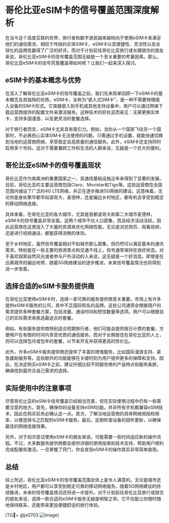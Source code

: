 # 哥伦比亚eSIM卡的信号覆盖范围深度解析

在当今这个高度互联的世界，旅行者和数字游民越来越倾向于使用eSIM卡来满足他们的通信需求。相较于传统的实体SIM卡，eSIM卡以其便捷性、灵活性以及全球化的适用性赢得了广泛的好评。而对于计划前往哥伦比亚旅行或长期居住的朋友来说，哥伦比亚eSIM卡的信号覆盖范围无疑是一个至关重要的考量因素。那么，哥伦比亚eSIM卡的信号究竟覆盖得如何呢？让我们一起来深入探讨。

## eSIM卡的基本概念与优势

在深入了解哥伦比亚eSIM卡的信号覆盖之前，我们先来简单回顾一下eSIM卡的基本概念及其独特的优势。eSIM卡，全称为“嵌入式SIM卡”，是一种不需要物理插入设备的SIM卡形式。它直接嵌入到手机或其他支持设备中，用户可以通过网络下载运营商提供的配置文件来激活服务。这种技术的好处显而易见：无需更换实体卡，支持多国漫游，以及更灵活的套餐选择。

对于旅行者而言，eSIM卡尤其具有吸引力。例如，当你从一个国家飞往另一个国家时，不必再担心实体SIM卡无法使用的问题。只需通过手机设置，就能快速切换到当地的运营商网络，享受稳定且高质量的通信服务。此外，eSIM卡还支持同时启用多个号码，这对于需要兼顾工作和生活的人群来说，无疑是一个巨大的便利。

## 哥伦比亚eSIM卡的信号覆盖现状

哥伦比亚作为南美洲的重要国家之一，其通信基础设施近年来得到了显著的发展。目前，哥伦比亚的主要运营商包括Claro、Movistar和Tigo等。这些运营商在全国范围内铺设了广泛的4G LTE网络，并正在逐步推进5G网络的建设。这意味着，无论你是身处繁华都市如波哥大、麦德林，还是偏远乡村地区，都有机会享受到稳定的移动网络连接。

具体来看，在哥伦比亚的各大城市，尤其是首都波哥大和第二大城市麦德林，eSIM卡的信号覆盖非常全面。这两个城市不仅人口密集，而且经济活动活跃，因此运营商在这里投入了大量的资源来优化网络性能。无论是浏览网页、观看视频，还是进行视频通话，都能获得流畅的体验。

至于乡村地区，虽然信号覆盖相对不如城市那么密集，但仍然可以满足基本的通讯需求。特别是在一些主要的旅游景点和交通干线上，信号通常保持在良好状态。对于喜欢探索自然风光或者参与户外活动的人来说，这无疑是一个好消息。即使是在远离城市的偏远地带，随着5G网络建设的逐步推进，未来信号覆盖情况也将得到进一步改善。

## 选择合适的eSIM卡服务提供商

在哥伦比亚使用eSIM卡时，选择一家可靠的服务提供商至关重要。市场上有许多提供eSIM卡服务的公司，其中不乏国际知名的品牌。这些公司通常会根据用户的需求提供多种套餐方案，包括流量、通话时间和短信数量等选项。用户可以根据自己的实际需求来挑选最适合的套餐。

例如，有些服务提供商特别适合短期旅行者，他们可能会提供按日计费的套餐，方便用户在有限的时间内享受优质的通信服务。而对于长期居住在哥伦比亚的人士，则可以选择包月或包年的套餐，以节省开支并获得更高的性价比。

此外，许多eSIM卡服务提供商还提供了丰富的增值服务，比如国际漫游支持、紧急援助服务等。这些额外的功能能够在关键时刻为用户提供更多的保障和支持。因此，在决定购买eSIM卡之前，建议仔细比较不同服务商的产品特点和服务条款，确保找到最符合自己需求的选择。

## 实际使用中的注意事项

尽管哥伦比亚的eSIM卡信号覆盖已经相当完善，但在实际使用过程中仍有一些需要注意的地方。首先，确保你的设备支持eSIM功能。并非所有手机都兼容eSIM技术，因此在购买前务必确认这一点。其次，了解当地运营商的具体网络频段和频率，以便选择与之匹配的eSIM卡服务。最后，定期检查设备的固件更新，以确保最佳的网络连接效果。

另外，对于初次尝试使用eSIM卡的朋友来说，可能需要一些时间适应新的操作流程。不过，大多数服务提供商都会提供详细的使用指南和技术支持，帮助用户顺利完成配置和激活。一旦掌握了窍门，你会发现eSIM卡的操作其实非常简单直观。

## 总结

综上所述，哥伦比亚eSIM卡的信号覆盖范围总体上是令人满意的。无论是城市还是乡村地区，用户都可以享受到稳定可靠的移动网络服务。随着5G网络建设的持续推进，未来的信号覆盖情况还将进一步提升。对于计划前往哥伦比亚旅行或居住的朋友来说，选择一款合适的eSIM卡服务无疑是明智之举。它不仅能让你随时随地保持联系，还能带来更加便捷舒适的旅行体验。

[TG💪+ @jx0703 ![Image](https://github.com/user-attachments/assets/dbca1d08-cadb-493c-b0ec-ad6f7a83f270)]